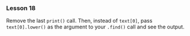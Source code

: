 ### Lesson 18

Remove the last `print()` call. Then, instead of `text[0]`, pass `text[0].lower()` as the argument to your `.find()` call and see the output.
